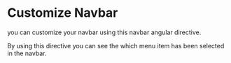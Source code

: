 # Customize Navbar

you can customize your navbar using this navbar angular directive.

By using this directive you can see the which menu item has been selected in the navbar.
